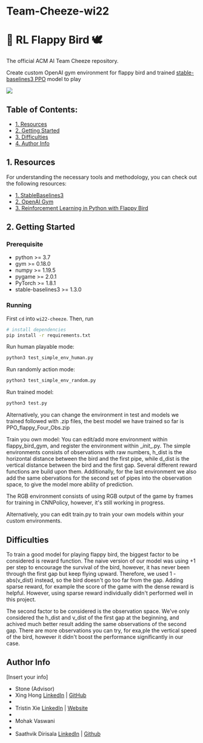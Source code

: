 # Team-Cheeze-wi22
# :robot: RL Flappy Bird :dove:
The official ACM AI Team Cheeze repository. 

Create custom OpenAI gym environment for flappy bird and trained [stable-baselines3 PPO](https://stable-baselines3.readthedocs.io/en/master/modules/ppo.html) model to play

![](Flappy.gif)

## Table of Contents:
- [1. Resources](https://github.com/acmucsd-projects/wi22-cheeze/blob/main/README.md#1-resources)
- [2. Getting Started](https://github.com/acmucsd-projects/wi22-cheeze/blob/main/README.md#2-getting-started)
- [3. Difficulties](https://github.com/acmucsd-projects/wi22-cheeze/blob/main/README.md#4-difficulties)
- [4. Author Info](https://github.com/acmucsd-projects/wi22-cheeze/blob/main/README.md#5-author-info)

## 1. Resources

For understanding the necessary tools and methodology, you can check out the following resources:

- [1. StableBaselines3](https://stable-baselines3.readthedocs.io/en/master/guide/examples.html)
- [2. OpenAI Gym](https://gym.openai.com/docs/)
- [3. Reinforcement Learning in Python with Flappy Bird](https://towardsdatascience.com/reinforcement-learning-in-python-with-flappy-bird-37eb01a4e786)

## 2. Getting Started

### Prerequisite

- python >= 3.7
- gym >= 0.18.0
- numpy >= 1.19.5
- pygame >= 2.0.1
- PyTorch >= 1.8.1
- stable-baselines3 >= 1.3.0

### Running

First `cd` into `wi22-cheeze`. Then, run

```bash
# install dependencies
pip install -r requirements.txt
```

Run human playable mode:

```bash
python3 test_simple_env_human.py
```

Run randomly action mode:

```bash
python3 test_simple_env_random.py
```

Run trained model:

```bash
python3 test.py
```
Alternatively, you can change the environment in test and models we trained followed with .zip files, the best model we have trained so far is PPO_flappy_Four_Obs.zip

Train you own model:
You can edit/add more environment within flappy_bird_gym, and register the environment within \__init__.py. 
The simple environments consists of observations with raw numbers, h_dist is the horizontal distance between the bird and the first pipe, while d_dist is the vertical distance between the bird and the first gap. Several different reward functions are build upon them. Additionally, for the last environment we also add the same obervations for the second set of pipes into the observation space, to give the model more ability of prediction. 

The RGB environment consists of using RGB output of the game by frames for training in CNNPolicy, however, it's still working in progress.

Alternatively, you can edit train.py to train your own models within your custom environments.


## Difficulties

To train a good model for playing flappy bird, the biggest factor to be considered is reward function. The naive version of our model was using +1 per step to encourage the survival of the bird, however, it has never been through the first gap but keep flying upward. Therefore, we used 1 - abs(v_dist) instead, so the bird doesn't go too far from the gap. Adding sparse reward, for example the score of the game with the dense reward is helpful. However, using sparse reward individually didn't performed well in this project. 

The second factor to be considered is the observation space. We've only considered the h_dist and v_dist of the first gap at the beginning, and achived much better result adding the same observations of the second gap. There are more observations you can try, for exa,ple the vertical speed of the bird, however it didn't boost the performance significantly in our case.


## Author Info

[Insert your info]

- Stone (Advisor)
- Xing Hong [LinkedIn](https://www.linkedin.com/in/xing-hong-143b69214/) | [GitHub](https://github.com/TIMHX)
- 
- Tristin Xie [LinkedIn](https://www.linkedin.com/in/tristinxie/) | [Website](https://www.tristinxie.com/)
- 
- Mohak Vaswani 
- 
- Saathvik Dirisala [LinkedIn](https://www.linkedin.com/in/tristinxie/) | [Github](https://github.com/saathvikpd)
